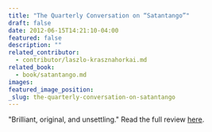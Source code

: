 ```yaml
---
title: "The Quarterly Conversation on “Satantango”"
draft: false
date: 2012-06-15T14:21:10-04:00
featured: false
description: ""
related_contributor:
  - contributor/laszlo-krasznahorkai.md
related_book:
  - book/satantango.md
images:
featured_image_position: 
_slug: the-quarterly-conversation-on-satantango
---
```


"Brilliant, original, and unsettling." Read the full review [here](http://quarterlyconversation.com/satantango-by-laszlo-krasznahorkai). 

